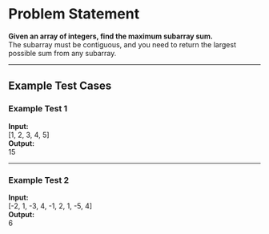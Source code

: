 # Problem Statement

**Given an array of integers, find the maximum subarray sum.**  
The subarray must be contiguous, and you need to return the largest possible sum from any subarray.

---

## Example Test Cases

### Example Test 1  
**Input:**  
[1, 2, 3, 4, 5]  
**Output:**  
15

---

### Example Test 2  
**Input:**  
[-2, 1, -3, 4, -1, 2, 1, -5, 4]  
**Output:**  
6
